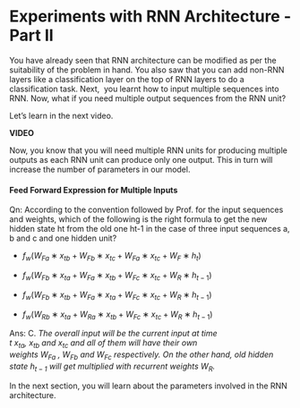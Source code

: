 # Experiments with RNN Architecture - Part II

You have already seen that RNN architecture can be modified as per the suitability of the problem in hand. You also saw that you can add non-RNN layers like a classification layer on the top of RNN layers to do a classification task. Next,  you learnt how to input multiple sequences into RNN. Now, what if you need multiple output sequences from the RNN unit?

Let’s learn in the next video.

**VIDEO**

Now, you know that you will need multiple RNN units for producing multiple outputs as each RNN unit can produce only one output. This in turn will increase the number of parameters in our model.

#### Feed Forward Expression for Multiple Inputs

Qn: According to the convention followed by Prof. for the input sequences and weights, which of the following is the right formula to get the new hidden state ht from the old one ht-1 in the case of three input sequences a, b and c and one hidden unit?

- $f_w(W_{Fa}∗x_{tb}+W_{Fb}∗x_{tc}+W_{Fa}∗x_{tc}+W_F∗h_t)$

- $f_w(W_{Fb}∗x_{ta}+W_{Fa}∗x_{tb}+W_{Fc}∗x_{tc}+W_R∗h_{t-1})$

- $f_w(W_{Fb}∗x_{tb}+W_{Fa}∗x_{ta}+W_{Fc}∗x_{tc}+W_R∗h_{t-1})$

- $f_w(W_{Rb}∗x_{ta}+W_{Ra}∗x_{tb}+W_{Fc}∗x_{tc}+W_R∗h_{t-1})$

Ans: C. *The overall input will be the current input at time $t$ $x_{ta}$, $x_{tb}$ and $x_{tc}$ and all of them will have their own weights $W_{Fa}$ , $W_{Fb}$ and $W_{Fc}$ respectively. On the other hand, old hidden state $h_{t−1}$ will get multiplied with recurrent weights $W_R$.*

In the next section, you will learn about the parameters involved in the RNN architecture.
